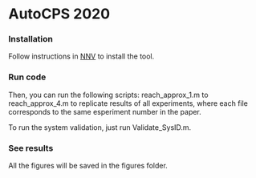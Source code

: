 # AutoCPS 2020

### Installation
Follow instructions in [NNV](https://github.com/verivital/nnv) to install the tool.

### Run code

Then, you can run the following scripts: reach_approx_1.m to reach_approx_4.m to replicate results of all experiments, where each file corresponds to the same esperiment number in the paper.

To run the system validation, just run Validate_SysID.m.

### See results
All the figures will be saved in the figures folder.

